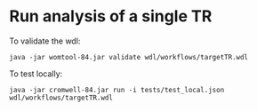 # Run analysis of a single TR

To validate the wdl:

```
java -jar womtool-84.jar validate wdl/workflows/targetTR.wdl
```

To test locally:

```
java -jar cromwell-84.jar run -i tests/test_local.json wdl/workflows/targetTR.wdl
```
